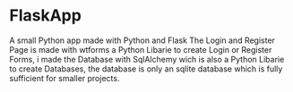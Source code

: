 # FlaskApp
A small Python app made with Python and Flask The Login and Register Page is made with wtforms a Python Libarie to create Login or Register Forms, i made the Database with SqlAlchemy wich is also a Python Libarie to create Databases, the database is only an sqlite database which is fully sufficient for smaller projects.
